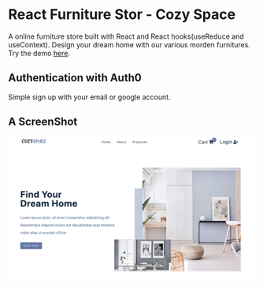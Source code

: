 # React Furniture Stor - Cozy Space

A online furniture store built with React and React hooks(useReduce and useContext).<be/>
Design your dream home with our various morden furnitures.
</br>
Try the demo [here](https://cozyspace.netlify.app/).

## Authentication with Auth0

Simple sign up with your email or google account.

## A ScreenShot

![screenshot](https://github.com/HaochenQ/React-Furniture-Store/blob/main/public/ScreenShot.png)
